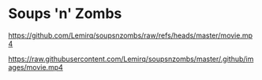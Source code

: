 # Soups 'n' Zombs

https://github.com/Lemirq/soupsnzombs/raw/refs/heads/master/movie.mp4

https://raw.githubusercontent.com/Lemirq/soupsnzombs/master/.github/images/movie.mp4
